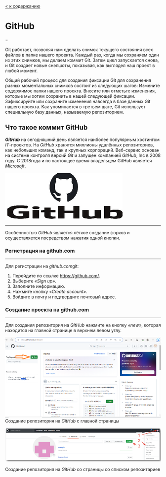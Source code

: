 [< к содержанию](./readme.md)

# GitHub
=

Git работает, позволяя нам сделать снимок текущего состояния всех файлов в папке нашего проекта. Каждый раз, когда мы сохраняем один из этих снимков, мы делаем коммит Git. Затем цикл запускается снова, и Git создает новые снэпшоты, показывая, как выглядел наш проект в любой момент.

Общий рабочий процесс для создания фиксации Git для сохранения разных моментальных снимков состоит из следующих шагов:
Измените содержимое папки нашего проекта.
Внесите или отметьте изменения, которые мы хотим сохранить в нашей следующей фиксации.
Зафиксируйте или сохраните изменения навсегда в базе данных Git нашего проекта.
Как упоминается в третьем шаге, Git использует специальную базу данных, называемую репозиторием. 




 ## Что такое коммит GitHub
 ***GitHub*** на сегодняшний день является наиболее популярным хостингом *IT*-проектов. На *GitHub* хранятся миллионы удалённых репозиториев, как небольших команд, так и крупных корпораций.
 Веб-сервис основан на системе контроля версий *Git* и запущен компанией *GitHub*, Inc в 2008 году. С 2018года и по настоящее время владельцем GitHub является *Microsoft*.

 ![](./assest/gitHub.png)


----
Особенностью *GitHub* является лёгкое создание форков и  осуществляется посредством нажатия  одной кнопки. 

### Регистрация на github.com
---
Для регистрации на *github.com*git:

1. Перейдите по ссылке https://github.com/.
2. Выберите *«Sign up»*.
3. Заполните информацию.
4. Нажмите кнопку *«Create account»*.
5. Войдите в почту и подтвердите почтовый адрес.

### Создание проекта на github.com
---
Для создания репозитория на *GitHub* нажмите на кнопку *«new»*, которая находится на главной странице в верхнем левом углу.

 ![Создание репозитория](./assest/git.png)
 Создание репозитория на *GitHub* c главной страницы

![](./assest/git1.png)


Создание репозитория на *GitHub* cо   страницы со списком репозитариев